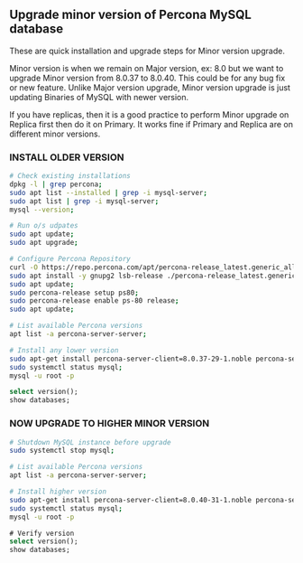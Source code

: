 ## Upgrade minor version of Percona MySQL database

These are quick installation and upgrade steps for Minor version upgrade.

Minor version is when we remain on Major version, ex: 8.0 but we want to upgrade Minor version from 8.0.37 to 8.0.40. This could be for any bug fix or new feature.
Unlike Major version upgrade, Minor version upgrade is just updating Binaries of MySQL with newer version.

If you have replicas, then it is a good practice to perform Minor upgrade on Replica first then do it on Primary. It works fine if Primary and Replica are on different minor versions.

### INSTALL OLDER VERSION

```sh
# Check existing installations
dpkg -l | grep percona;
sudo apt list --installed | grep -i mysql-server;
sudo apt list | grep -i mysql-server;
mysql --version;

# Run o/s udpates
sudo apt update;
sudo apt upgrade;

# Configure Percona Repository
curl -O https://repo.percona.com/apt/percona-release_latest.generic_all.deb;
sudo apt install -y gnupg2 lsb-release ./percona-release_latest.generic_all.deb;
sudo apt update;
sudo percona-release setup ps80;
sudo percona-release enable ps-80 release;
sudo apt update;

# List available Percona versions 
apt list -a percona-server-server;

# Install any lower version
sudo apt-get install percona-server-client=8.0.37-29-1.noble percona-server-common=8.0.37-29-1.noble percona-server-server=8.0.37-29-1.noble;
sudo systemctl status mysql;
mysql -u root -p
```

```sql
select version();
show databases;
```

### NOW UPGRADE TO HIGHER MINOR VERSION

```sh
# Shutdown MySQL instance before upgrade 
sudo systemctl stop mysql;

# List available Percona versions 
apt list -a percona-server-server;

# Install higher version
sudo apt-get install percona-server-client=8.0.40-31-1.noble percona-server-common=8.0.40-31-1.noble percona-server-server=8.0.40-31-1.noble;
sudo systemctl status mysql;
mysql -u root -p
```

```sql
# Verify version
select version();
show databases;
```